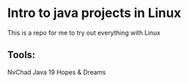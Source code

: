 # Intro to java projects in Linux

This is a repo for me to try out everything with Linux

## Tools: 
NvChad
Java 19
Hopes & Dreams
